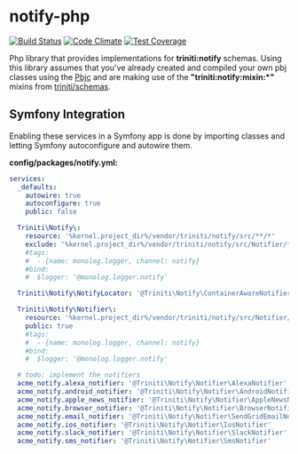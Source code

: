 notify-php
=============

[![Build Status](https://api.travis-ci.org/triniti/notify-php.svg)](https://travis-ci.org/triniti/notify-php)
[![Code Climate](https://codeclimate.com/github/triniti/notify-php/badges/gpa.svg)](https://codeclimate.com/github/triniti/notify-php)
[![Test Coverage](https://codeclimate.com/github/triniti/notify-php/badges/coverage.svg)](https://codeclimate.com/github/triniti/notify-php/coverage)

Php library that provides implementations for __triniti:notify__ schemas. Using this library assumes that you've already created and compiled your own pbj classes using the [Pbjc](https://github.com/gdbots/pbjc-php) and are making use of the __"triniti:notify:mixin:*"__ mixins from [triniti/schemas](https://github.com/triniti/schemas).


## Symfony Integration
Enabling these services in a Symfony app is done by importing classes and letting Symfony autoconfigure and autowire them.

__config/packages/notify.yml:__

```yaml
services:
  _defaults:
    autowire: true
    autoconfigure: true
    public: false

  Triniti\Notify\:
    resource: '%kernel.project_dir%/vendor/triniti/notify/src/**/*'
    exclude: '%kernel.project_dir%/vendor/triniti/notify/src/Notifier/*'
    #tags:
    #  - {name: monolog.logger, channel: notify}
    #bind:
    #  $logger: '@monolog.logger.notify'

  Triniti\Notify\NotifyLocator: '@Triniti\Notify\ContainerAwareNotifierLocator'

  Triniti\Notify\Notifier\:
    resource: '%kernel.project_dir%/vendor/triniti/notify/src/Notifier/*Notifier'
    public: true
    #tags:
    #  - {name: monolog.logger, channel: notify}
    #bind:
    #  $logger: '@monolog.logger.notify'

  # todo: implement the notifiers
  acme_notify.alexa_notifier: '@Triniti\Notify\Notifier\AlexaNotifier'
  acme_notify.android_notifier: '@Triniti\Notify\Notifier\AndroidNotifier'
  acme_notify.apple_news_notifier: '@Triniti\Notify\Notifier\AppleNewsNotifier'
  acme_notify.browser_notifier: '@Triniti\Notify\Notifier\BrowserNotifier'
  acme_notify.email_notifier: '@Triniti\Notify\Notifier\SendGridEmailNotifier'
  acme_notify.ios_notifier: '@Triniti\Notify\Notifier\IosNotifier'
  acme_notify.slack_notifier: '@Triniti\Notify\Notifier\SlackNotifier'
  acme_notify.sms_notifier: '@Triniti\Notify\Notifier\SmsNotifier'

```
